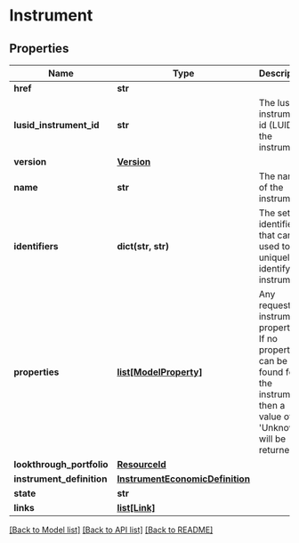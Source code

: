 # Instrument

## Properties
Name | Type | Description | Notes
------------ | ------------- | ------------- | -------------
**href** | **str** |  | [optional] 
**lusid_instrument_id** | **str** | The lusid instrument id (LUID) of the instrument | [optional] 
**version** | [**Version**](Version.md) |  | [optional] 
**name** | **str** | The name of the instrument | [optional] 
**identifiers** | **dict(str, str)** | The set of identifiers that can be used to uniquely identify the instrument | [optional] 
**properties** | [**list[ModelProperty]**](ModelProperty.md) | Any requested instrument properties. If no property can be found for the instrument, then  a value of &#39;Unknown&#39; will be returned | [optional] 
**lookthrough_portfolio** | [**ResourceId**](ResourceId.md) |  | [optional] 
**instrument_definition** | [**InstrumentEconomicDefinition**](InstrumentEconomicDefinition.md) |  | [optional] 
**state** | **str** |  | 
**links** | [**list[Link]**](Link.md) |  | [optional] 

[[Back to Model list]](../README.md#documentation-for-models) [[Back to API list]](../README.md#documentation-for-api-endpoints) [[Back to README]](../README.md)


